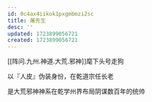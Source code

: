 ```yaml
---
id: 0c4ax4iikok1pxgmbmzi2sc
title: 屠先生
desc: ''
updated: 1723899056721
created: 1723899056721
---
```


[[阵问.九州.神道.大荒.邪神]]麾下头号走狗

以『人皮』伪装身份，在乾道宗任长老

是大荒邪神神系在乾学州界布局阴谋数百年的统帅
